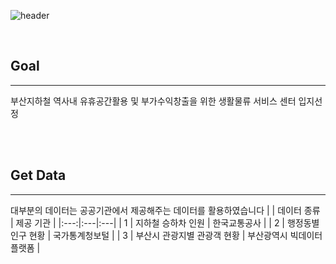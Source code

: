 ![header](https://capsule-render.vercel.app/api?type=rect&color=b0b0b0&height=300&section=header&text=Distribution&fontColor=ffffff&fontSize=75&fontAlign=50&fontAlignY=50)

<br/>

## Goal
 ---
 부산지하철 역사내 유휴공간활용 및 부가수익창출을 위한 생활물류 서비스 센터 입지선정

<br/>
<br/>

## Get Data
 ---
 대부분의 데이터는 공공기관에서 제공해주는 데이터를 활용하였습니다
 |  | 데이터 종류 | 제공 기관 |
 |:---:|:---|:---|
 | 1 | 지하철 승하차 인원 | 한국교통공사 |
 | 2 | 행정동별 인구 현황 | 국가통계청보털 |
 | 3 | 부산시 관광지별 관광객 현황 | 부산광역시 빅데이터 플랫폼 |
